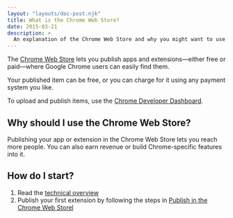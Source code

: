 ```yaml
---
layout: "layouts/doc-post.njk"
title: What is the Chrome Web Store?
date: 2015-03-21
description: >
  An explanation of the Chrome Web Store and why you might want to use it.
---
```


The [Chrome Web Store][1] lets you publish apps and extensions&mdash;either free or paid&mdash;where Google Chrome
users can easily find them. 

Your published item can be free, or you can charge for it using any payment system you like.

To upload and publish items, use the [Chrome Developer Dashboard][3].

## Why should I use the Chrome Web Store?

Publishing your app or extension in the Chrome Web Store lets you reach more people. You can also earn revenue or
build Chrome-specific features into it.

## How do I start?

1.  Read the [technical overview][4]
2.  Publish your first extension by following the steps in [Publish in the Chrome Web Storel][5]

[1]: http://chrome.google.com/webstore
[3]: https://chrome.google.com/webstore/developer/dashboard
[4]: /docs/webstore/overview
[5]: /docs/webstore/publish

